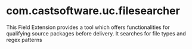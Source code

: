 # com.castsoftware.uc.filesearcher
This Field Extension provides a tool which offers functionalities for qualifying source packages before delivery. It searches for file types and regex patterns
